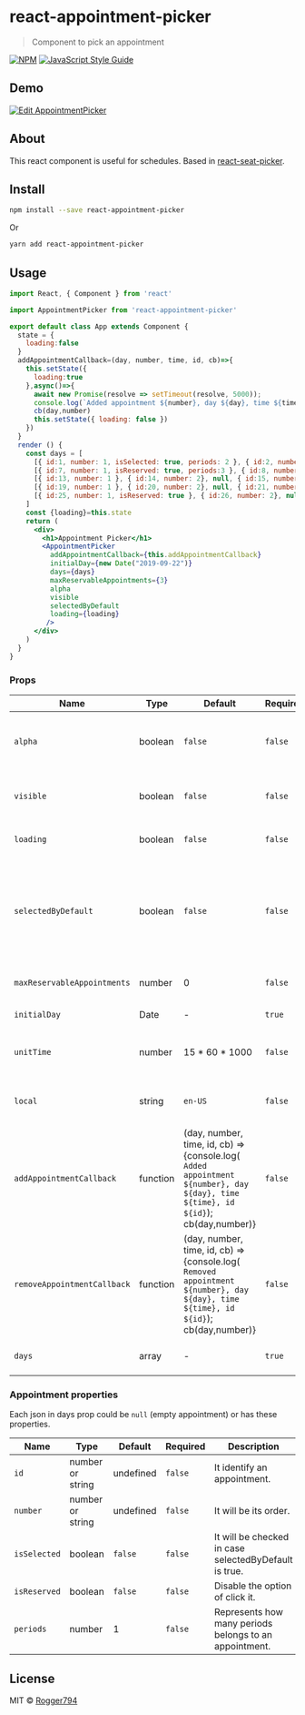 # react-appointment-picker

> Component to pick an appointment

[![NPM](https://img.shields.io/npm/v/react-appointment-picker.svg)](https://www.npmjs.com/package/react-appointment-picker) [![JavaScript Style Guide](https://img.shields.io/badge/code_style-standard-brightgreen.svg)](https://standardjs.com)

## Demo

[![Edit AppointmentPicker](https://codesandbox.io/static/img/play-codesandbox.svg)](https://codesandbox.io/s/gracious-shadow-2u8jz?fontsize=14)

## About

This react component is useful for schedules. Based in [react-seat-picker](https://www.npmjs.com/package/react-seat-picker).

## Install

```bash
npm install --save react-appointment-picker
```

Or

```bash
yarn add react-appointment-picker
```


## Usage

```jsx
import React, { Component } from 'react'

import AppointmentPicker from 'react-appointment-picker'

export default class App extends Component {
  state = {
    loading:false
  }
  addAppointmentCallback=(day, number, time, id, cb)=>{
    this.setState({
      loading:true
    },async()=>{
      await new Promise(resolve => setTimeout(resolve, 5000));
      console.log(`Added appointment ${number}, day ${day}, time ${time}, id ${id}`)
      cb(day,number)
      this.setState({ loading: false })
    })
  }
  render () {
    const days = [
      [{ id:1, number: 1, isSelected: true, periods: 2 }, { id:2, number: 2}, null, { id:3, number: '3', isReserved: true, }, { id:4, number: '4'}, null, { id:5, number: 5}, { id:6, number: 6}],
      [{ id:7, number: 1, isReserved: true, periods:3 }, { id:8, number: 2, isReserved: true}, null, { id:9, number: '3', isReserved: true}, { id:10, number: '4'}, null, { id:11, number: 5}, { id:12, number: 6}],
      [{ id:13, number: 1 }, { id:14, number: 2}, null, { id:15, number: 3, isReserved: true}, { id:16, number: '4'}, null, { id:17, number: 5}, { id:18, number: 6}],
      [{ id:19, number: 1 }, { id:20, number: 2}, null, { id:21, number: 3}, { id:22, number: '4'}, null, { id:23, number: 5}, { id:24, number: 6}],
      [{ id:25, number: 1, isReserved: true }, { id:26, number: 2}, null, { id:27, number: '3', isReserved: true}, { id:28, number: '4'}, null, { id:29, number: 5}, { id:30, number: 6, isReserved: true}]
    ]
    const {loading}=this.state
    return (
      <div>
        <h1>Appointment Picker</h1>
        <AppointmentPicker
          addAppointmentCallback={this.addAppointmentCallback}
          initialDay={new Date("2019-09-22")}
          days={days}
          maxReservableAppointments={3}
          alpha
          visible
          selectedByDefault
          loading={loading}
         />
      </div>
    )
  }
}
```

### Props

Name | Type | Default | Required|Description
---- | ----- | ------- | ------ | -----------
`alpha` | boolean | `false` | `false` | Displays the name of the day of the week (`true`), otherwise in `dd-mm-yyyy` format.
`visible` | boolean | `false` | `false` | Shows the day (`true`), otherwise they are hidden (`false`).
`loading` | boolean | `false` | `false` | Shows a white mask on the appointmentPicker.
`selectedByDefault` | boolean | `false` | `false` | Allow to have already selected appointments (`true`), otherwise (`false`) they aren´t going to be checked by their isSelected property.
`maxReservableAppointments` | number | 0 | `false` | Limits the number of selectable appointments.
`initialDay` | Date | - | `true` | Sets the initial day for your days.
`unitTime` | number | 15 * 60 * 1000 | `false` | Sets the minimal period of time between appointments.
`local` | string | `en-US` | `false` | Sets the locale param for Dates variables. See [documentation](https://developer.mozilla.org/en-US/docs/Web/JavaScript/Reference/Global_Objects/Date/toLocaleDateString).
`addAppointmentCallback` | function | (day, number, time, id, cb) => {console.log( `Added appointment ${number}, day ${day}, time ${time}, id ${id}`); cb(day,number)} | `false` | Should be customized as you need. Remember to use cb(day,number) for accepting the selection, otherwise ommit it.
`removeAppointmentCallback` | function | (day, number, time, id, cb) => {console.log( `Removed appointment ${number}, day ${day}, time ${time}, id ${id}`); cb(day,number)} | `false` | Should be customized as you need. Remember to use cb(day,number) for accepting the deselection, otherwise ommit it.
`days` | array | - | `true` | Array of arrays of json. (See next section).

### Appointment properties

Each json in days prop could be `null` (empty appointment) or has these properties.

Name | Type | Default | Required|Description
---- | ----- | ------- | ------ | -----------
`id` | number or string | undefined | `false` | It identify an appointment.
`number` | number or string | undefined | `false` | It will be its order.
`isSelected` | boolean | `false` | `false` | It will be checked in case selectedByDefault is true.
`isReserved` | boolean | `false` | `false` | Disable the option of click it.
`periods` | number | 1 | `false` | Represents how many periods belongs to an appointment.

## License

MIT © [Rogger794](https://github.com/Rogger794)
